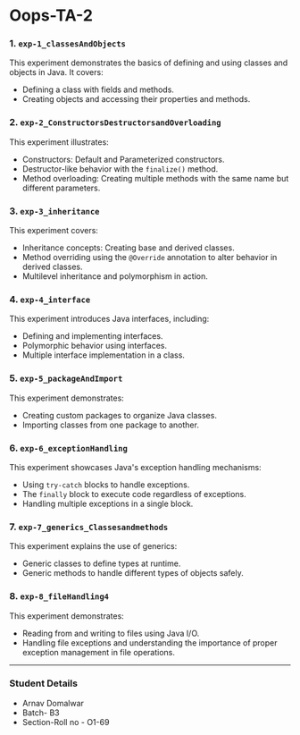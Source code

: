 # Oops-TA-2
### 1. `exp-1_classesAndObjects`
This experiment demonstrates the basics of defining and using classes and objects in Java. It covers:
- Defining a class with fields and methods.
- Creating objects and accessing their properties and methods.

### 2. `exp-2_ConstructorsDestructorsandOverloading`
This experiment illustrates:
- Constructors: Default and Parameterized constructors.
- Destructor-like behavior with the `finalize()` method.
- Method overloading: Creating multiple methods with the same name but different parameters.

### 3. `exp-3_inheritance`
This experiment covers:
- Inheritance concepts: Creating base and derived classes.
- Method overriding using the `@Override` annotation to alter behavior in derived classes.
- Multilevel inheritance and polymorphism in action.

### 4. `exp-4_interface`
This experiment introduces Java interfaces, including:
- Defining and implementing interfaces.
- Polymorphic behavior using interfaces.
- Multiple interface implementation in a class.

### 5. `exp-5_packageAndImport`
This experiment demonstrates:
- Creating custom packages to organize Java classes.
- Importing classes from one package to another.

### 6. `exp-6_exceptionHandling`
This experiment showcases Java's exception handling mechanisms:
- Using `try-catch` blocks to handle exceptions.
- The `finally` block to execute code regardless of exceptions.
- Handling multiple exceptions in a single block.

### 7. `exp-7_generics_Classesandmethods`
This experiment explains the use of generics:
- Generic classes to define types at runtime.
- Generic methods to handle different types of objects safely.

### 8. `exp-8_fileHandling4`
This experiment demonstrates:
- Reading from and writing to files using Java I/O.
- Handling file exceptions and understanding the importance of proper exception management in file operations.

---

### Student Details
- Arnav Domalwar
- Batch- B3
- Section-Roll no - O1-69
